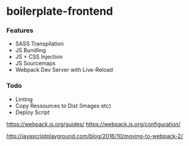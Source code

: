 # boilerplate-frontend

### Features

- SASS Transpilation
- JS Bundling
- JS + CSS Injection
- JS Sourcemaps
- Webpack Dev Server with Live-Reload

### Todo

- Linting
- Copy Ressources to Dist (Images etc)
- Deploy Script




https://webpack.js.org/guides/
https://webpack.js.org/configuration/

http://javascriptplayground.com/blog/2016/10/moving-to-webpack-2/